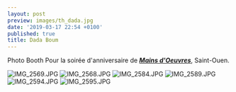 ```yaml
---
layout: post
preview: images/th_dada.jpg
date: '2019-03-17 22:54 +0100'
published: true
title: Dada Boum
---
```

Photo Booth
Pour la soirée d'anniversaire de **_[Mains d'Oeuvres](https://www.mainsdoeuvres.org/)_**, Saint-Ouen.

![IMG_2569.JPG]({{site.baseurl}}/images/IMG_2569.JPG)
![IMG_2568.JPG]({{site.baseurl}}/images/IMG_2568.JPG)
![IMG_2584.JPG]({{site.baseurl}}/images/IMG_2584.JPG)
![IMG_2589.JPG]({{site.baseurl}}/images/IMG_2589.JPG)
![IMG_2594.JPG]({{site.baseurl}}/images/IMG_2594.JPG)
![IMG_2595.JPG]({{site.baseurl}}/images/IMG_2595.JPG)
